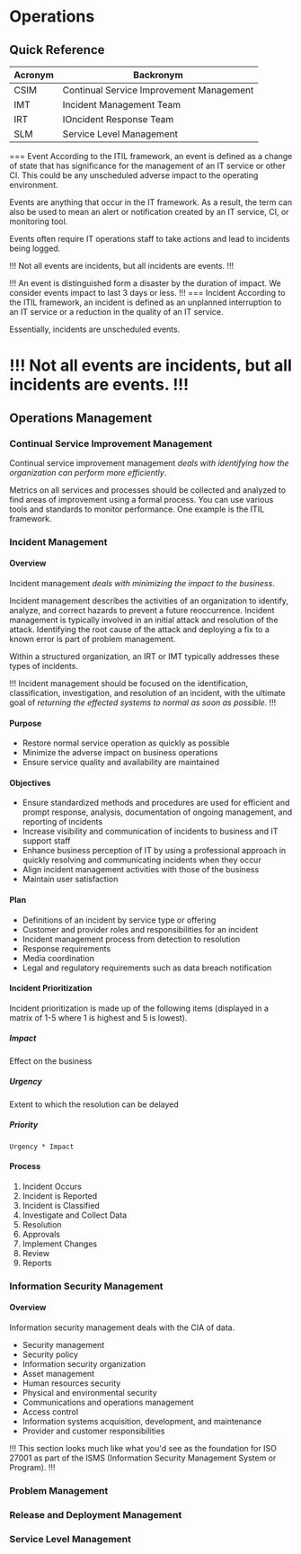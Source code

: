 # Operations

## Quick Reference

| Acronym | Backronym |
| - | - |
| CSIM | Continual Service Improvement Management |
| IMT | Incident Management Team |
| IRT | IOncident Response Team |
| SLM | Service Level Management |

=== Event
According to the ITIL framework, an event is defined as a change of state that has significance for the management of an IT service or other CI. This could be any unscheduled adverse impact to the operating environment.

Events are anything that occur in the IT framework. As a result, the term can also be used to mean an alert or notification created by an IT service, CI, or monitoring tool.

Events often require IT operations staff to take actions and lead to incidents being logged.

!!!
Not all events are incidents, but all incidents are events.
!!!

!!!
An event is distinguished form a disaster by the duration of impact. We consider events impact to last 3 days or less.
!!!
=== Incident
According to the ITIL framework, an incident is defined as an unplanned interruption to an IT service or a reduction in the quality of an IT service.

Essentially, incidents are unscheduled events.

!!!
Not all events are incidents, but all incidents are events.
!!!
===

## Operations Management

### Continual Service Improvement Management

Continual service improvement management *deals with identifying how the organization can perform more efficiently*.

Metrics on all services and processes should be collected and analyzed to find areas of improvement using a formal process. You can use various tools and standards to monitor performance. One example is the ITIL framework.

### Incident Management

#### Overview

Incident management *deals with minimizing the impact to the business*.

Incident management describes the activities of an organization to identify, analyze, and correct hazards to prevent a future reoccurrence. Incident management is typically involved in an initial attack and resolution of the attack. Identifying the root cause of the attack and deploying a fix to a known error is part of problem management.

Within a structured organization, an IRT or IMT typically addresses these types of incidents.

!!!
Incident management should be focused on the identification, classification, investigation, and resolution of an incident, with the ultimate goal of *returning the effected systems to normal as soon as possible*.
!!!

#### Purpose

- Restore normal service operation as quickly as possible
- Minimize the adverse impact on business operations
- Ensure service quality and availability are maintained

#### Objectives

- Ensure standardized methods and procedures are used for efficient and prompt response, analysis, documentation of ongoing management, and reporting of incidents
- Increase visibility and communication of incidents to business and IT support staff
- Enhance business perception of IT by using a professional approach in quickly resolving and communicating incidents when they occur
- Align incident management activities with those of the business
- Maintain user satisfaction

#### Plan

- Definitions of an incident by service type or offering
- Customer and provider roles and responsibilities for an incident
- Incident management process from detection to resolution
- Response requirements
- Media coordination
- Legal and regulatory requirements such as data breach notification

#### Incident Prioritization

Incident prioritization is made up of the following items (displayed in a matrix of 1-5 where 1 is highest and 5 is lowest).

##### Impact

Effect on the business

##### Urgency

Extent to which the resolution can be delayed

##### Priority

`Urgency * Impact`

#### Process

1. Incident Occurs
2. Incident is Reported
3. Incident is Classified
4. Investigate and Collect Data
5. Resolution
6. Approvals
7. Implement Changes
8. Review
9. Reports

### Information Security Management

#### Overview

Information security management deals with the CIA of data.

- Security management
- Security policy
- Information security organization
- Asset management
- Human resources security
- Physical and environmental security
- Communications and operations management
- Access control
- Information systems acquisition, development, and maintenance
- Provider and customer responsibilities

!!!
This section looks much like what you'd see as the foundation for ISO 27001 as part of the ISMS (Information Security Management System or Program).
!!!

### Problem Management



### Release and Deployment Management

### Service Level Management
